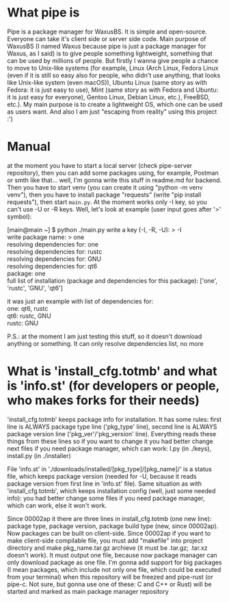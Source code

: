 # What pipe is

Pipe is a package manager for WaxusBS. It is simple and open-source. Everyone can take it's client side or server side code. Main purpose of WaxusBS (I named Waxus because pipe is just a package manager for Waxus, as I said) is to give people something lightweight, something that can be used by millions of people. But firstly I wanna give people a chance to move to Unix-like systems (for example, Linux (Arch Linux, Fedora Linux (even if it is still so easy also for people, who didn't use anything, that looks like Unix-like system (even macOS)), Ubuntu Linux (same story as with Fedora: it is just easy to use), Mint (same story as with Fedora and Ubuntu: it is just easy for everyone), Gentoo Linux, Debian Linux, etc.), FreeBSD, etc.). My main purpose is to create a lightweight OS, which one can be used as users want. And also I am just "escaping from reality" using this project :')

# Manual

at the moment you have to start a local server (check pipe-server repository), then you can add some packages using, for example, Postman or smth like that... well, I'm gonna write this stuff in readme.md for backend. Then you have to start venv (you can create it using "python -m venv venv"), then you have to install package "requests" (write "pip install requests"), then start `main.py`. At the moment works only -I key, so you can't use -U or -R keys. Well, let's look at example (user input goes after '>' symbol):

[main@main ~] $ python ./main.py
write a key (-I, -R, -U): > -I  
write package name: > one  
resolving dependencies for: one  
resolving dependencies for: rustc  
resolving dependencies for: GNU  
resolving dependencies for: qt6  
package: one  
full list of installation (package and dependencies for this package): ['one', 'rustc', 'GNU', 'qt6']  



it was just an example with list of dependencies for:  
one: qt6, rustc  
qt6: rustc, GNU  
rustc: GNU  

P.S.: at the moment I am just testing this stuff, so it doesn't download anything or something. It can only resolve dependencies list, no more


# What is 'install_cfg.totmb' and what is 'info.st' (for developers or people, who makes forks for their needs)

'install_cfg.totmb' keeps package info for installation. It has some rules: first line is ALWAYS package type line ('pkg_type' line), second line is ALWAYS package version line ('pkg_ver'/'pkg_version' line). Everything reads these things from these lines so if you want to change it you had better change next files if you need package manager, which can work: I.py (in ./keys), install.py (in ./installer)

File 'info.st' in './downloads/installed/[pkg_type]/[pkg_name]/' is a status file, which keeps package version (needed for -U, because it reads package version from first line in 'info.st' file). Same situation as with 'install_cfg.totmb', which keeps installation config (well, just some needed info): you had better change some files if you need package manager, which can work, else it won't work.

Since 00002ap it there are three lines in install_cfg.totmb (one new line): package type, package version, package build type (new, since 00002ap). Now packages can be built on client-side. Since 00002ap if you want to make client-side compilable file, you must add "makefile" into project directory and make pkg_name.tar.gz archieve (it must be .tar.gz; .tar.xz doesn't work). It must output one file, because now package manager can only download package as one file. I'm gonna add support for big packages (I mean packages, which include not only one file, which could be executed from your terminal) when this repository will be freezed and pipe-rust (or pipe-c. Not sure, but gonna use one of these: C and C++ or Rust) will be started and marked as main package manager repository
